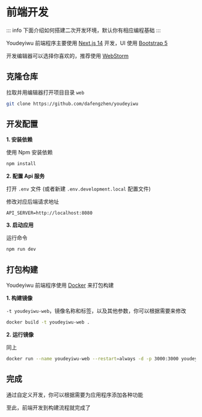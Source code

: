 # 前端开发

::: info
下面介绍如何搭建二次开发环境，默认你有相应编程基础
:::

Youdeyiwu 前端程序主要使用 [Next.js 14](https://nextjs.org) 开发，UI 使用 [Bootstrap 5](https://getbootstrap.com)

开发编辑器可以选择你喜欢的，推荐使用 [WebStorm](https://www.jetbrains.com/webstorm)

## 克隆仓库

拉取并用编辑器打开项目目录 ```web```

```sh
git clone https://github.com/dafengzhen/youdeyiwu
```

## 开发配置

**1. 安装依赖**

使用 Npm 安装依赖

```sh
npm install
```

**2. 配置 Api 服务**

打开 ```.env``` 文件 (或者新建 ```.env.development.local``` 配置文件)

修改对应后端请求地址

```text
API_SERVER=http://localhost:8080
```

**3. 启动应用**

运行命令

```sh
npm run dev
```

## 打包构建

Youdeyiwu 前端程序使用 [Docker](https://www.docker.com) 来打包构建

**1. 构建镜像**

```-t youdeyiwu-web```，镜像名称和标签，以及其他参数，你可以根据需要来修改

```sh
docker build -t youdeyiwu-web .
```

**2. 运行镜像**

同上

```sh
docker run --name youdeyiwu-web --restart=always -d -p 3000:3000 youdeyiwu-web
```

## 完成

通过自定义开发，你可以根据需要为应用程序添加各种功能

至此，前端开发到构建流程就完成了
